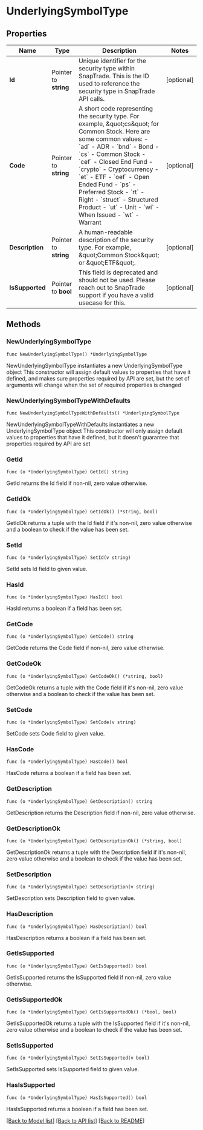 # UnderlyingSymbolType

## Properties

Name | Type | Description | Notes
------------ | ------------- | ------------- | -------------
**Id** | Pointer to **string** | Unique identifier for the security type within SnapTrade. This is the ID used to reference the security type in SnapTrade API calls. | [optional] 
**Code** | Pointer to **string** | A short code representing the security type. For example, \&quot;cs\&quot; for Common Stock. Here are some common values:   - &#x60;ad&#x60; - ADR   - &#x60;bnd&#x60; - Bond   - &#x60;cs&#x60; - Common Stock   - &#x60;cef&#x60; - Closed End Fund   - &#x60;crypto&#x60; - Cryptocurrency   - &#x60;et&#x60; - ETF   - &#x60;oef&#x60; - Open Ended Fund   - &#x60;ps&#x60; - Preferred Stock   - &#x60;rt&#x60; - Right   - &#x60;struct&#x60; - Structured Product   - &#x60;ut&#x60; - Unit   - &#x60;wi&#x60; - When Issued   - &#x60;wt&#x60; - Warrant  | [optional] 
**Description** | Pointer to **string** | A human-readable description of the security type. For example, \&quot;Common Stock\&quot; or \&quot;ETF\&quot;. | [optional] 
**IsSupported** | Pointer to **bool** | This field is deprecated and should not be used. Please reach out to SnapTrade support if you have a valid usecase for this. | [optional] 

## Methods

### NewUnderlyingSymbolType

`func NewUnderlyingSymbolType() *UnderlyingSymbolType`

NewUnderlyingSymbolType instantiates a new UnderlyingSymbolType object
This constructor will assign default values to properties that have it defined,
and makes sure properties required by API are set, but the set of arguments
will change when the set of required properties is changed

### NewUnderlyingSymbolTypeWithDefaults

`func NewUnderlyingSymbolTypeWithDefaults() *UnderlyingSymbolType`

NewUnderlyingSymbolTypeWithDefaults instantiates a new UnderlyingSymbolType object
This constructor will only assign default values to properties that have it defined,
but it doesn't guarantee that properties required by API are set

### GetId

`func (o *UnderlyingSymbolType) GetId() string`

GetId returns the Id field if non-nil, zero value otherwise.

### GetIdOk

`func (o *UnderlyingSymbolType) GetIdOk() (*string, bool)`

GetIdOk returns a tuple with the Id field if it's non-nil, zero value otherwise
and a boolean to check if the value has been set.

### SetId

`func (o *UnderlyingSymbolType) SetId(v string)`

SetId sets Id field to given value.

### HasId

`func (o *UnderlyingSymbolType) HasId() bool`

HasId returns a boolean if a field has been set.

### GetCode

`func (o *UnderlyingSymbolType) GetCode() string`

GetCode returns the Code field if non-nil, zero value otherwise.

### GetCodeOk

`func (o *UnderlyingSymbolType) GetCodeOk() (*string, bool)`

GetCodeOk returns a tuple with the Code field if it's non-nil, zero value otherwise
and a boolean to check if the value has been set.

### SetCode

`func (o *UnderlyingSymbolType) SetCode(v string)`

SetCode sets Code field to given value.

### HasCode

`func (o *UnderlyingSymbolType) HasCode() bool`

HasCode returns a boolean if a field has been set.

### GetDescription

`func (o *UnderlyingSymbolType) GetDescription() string`

GetDescription returns the Description field if non-nil, zero value otherwise.

### GetDescriptionOk

`func (o *UnderlyingSymbolType) GetDescriptionOk() (*string, bool)`

GetDescriptionOk returns a tuple with the Description field if it's non-nil, zero value otherwise
and a boolean to check if the value has been set.

### SetDescription

`func (o *UnderlyingSymbolType) SetDescription(v string)`

SetDescription sets Description field to given value.

### HasDescription

`func (o *UnderlyingSymbolType) HasDescription() bool`

HasDescription returns a boolean if a field has been set.

### GetIsSupported

`func (o *UnderlyingSymbolType) GetIsSupported() bool`

GetIsSupported returns the IsSupported field if non-nil, zero value otherwise.

### GetIsSupportedOk

`func (o *UnderlyingSymbolType) GetIsSupportedOk() (*bool, bool)`

GetIsSupportedOk returns a tuple with the IsSupported field if it's non-nil, zero value otherwise
and a boolean to check if the value has been set.

### SetIsSupported

`func (o *UnderlyingSymbolType) SetIsSupported(v bool)`

SetIsSupported sets IsSupported field to given value.

### HasIsSupported

`func (o *UnderlyingSymbolType) HasIsSupported() bool`

HasIsSupported returns a boolean if a field has been set.


[[Back to Model list]](../README.md#documentation-for-models) [[Back to API list]](../README.md#documentation-for-api-endpoints) [[Back to README]](../README.md)


